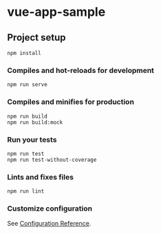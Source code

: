 # vue-app-sample

## Project setup
```
npm install
```

### Compiles and hot-reloads for development
```
npm run serve
```

### Compiles and minifies for production
```
npm run build
npm run build:mock
```

### Run your tests
```
npm run test
npm run test-without-coverage
```

### Lints and fixes files
```
npm run lint
```

### Customize configuration
See [Configuration Reference](https://cli.vuejs.org/config/).
